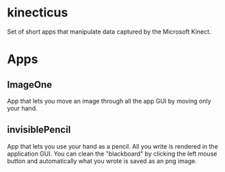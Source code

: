 kinecticus
==========

Set of short apps that manipulate data captured by the Microsoft Kinect.

Apps
====

ImageOne
--------
App that lets you move an image through all the app GUI by moving only your hand.

invisiblePencil
---------------
App that lets you use your hand as a pencil. All you write is rendered in the application GUI.
You can clean the "blackboard" by clicking the left mouse button and automatically what you wrote is saved as an png image.
